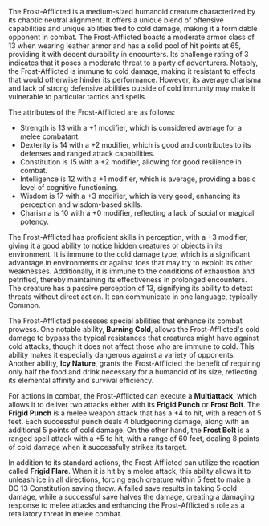 The Frost-Afflicted is a medium-sized humanoid creature characterized by its chaotic neutral alignment. It offers a unique blend of offensive capabilities and unique abilities tied to cold damage, making it a formidable opponent in combat. The Frost-Afflicted boasts a moderate armor class of 13 when wearing leather armor and has a solid pool of hit points at 65, providing it with decent durability in encounters. Its challenge rating of 3 indicates that it poses a moderate threat to a party of adventurers. Notably, the Frost-Afflicted is immune to cold damage, making it resistant to effects that would otherwise hinder its performance. However, its average charisma and lack of strong defensive abilities outside of cold immunity may make it vulnerable to particular tactics and spells.

The attributes of the Frost-Afflicted are as follows: 
- Strength is 13 with a +1 modifier, which is considered average for a melee combatant.
- Dexterity is 14 with a +2 modifier, which is good and contributes to its defenses and ranged attack capabilities.
- Constitution is 15 with a +2 modifier, allowing for good resilience in combat.
- Intelligence is 12 with a +1 modifier, which is average, providing a basic level of cognitive functioning.
- Wisdom is 17 with a +3 modifier, which is very good, enhancing its perception and wisdom-based skills.
- Charisma is 10 with a +0 modifier, reflecting a lack of social or magical potency.

The Frost-Afflicted has proficient skills in perception, with a +3 modifier, giving it a good ability to notice hidden creatures or objects in its environment. It is immune to the cold damage type, which is a significant advantage in environments or against foes that may try to exploit its other weaknesses. Additionally, it is immune to the conditions of exhaustion and petrified, thereby maintaining its effectiveness in prolonged encounters. The creature has a passive perception of 13, signifying its ability to detect threats without direct action. It can communicate in one language, typically Common.

The Frost-Afflicted possesses special abilities that enhance its combat prowess. One notable ability, **Burning Cold**, allows the Frost-Afflicted's cold damage to bypass the typical resistances that creatures might have against cold attacks, though it does not affect those who are immune to cold. This ability makes it especially dangerous against a variety of opponents. Another ability, **Icy Nature**, grants the Frost-Afflicted the benefit of requiring only half the food and drink necessary for a humanoid of its size, reflecting its elemental affinity and survival efficiency.

For actions in combat, the Frost-Afflicted can execute a **Multiattack**, which allows it to deliver two attacks either with its **Frigid Punch** or **Frost Bolt**. The **Frigid Punch** is a melee weapon attack that has a +4 to hit, with a reach of 5 feet. Each successful punch deals 4 bludgeoning damage, along with an additional 5 points of cold damage. On the other hand, the **Frost Bolt** is a ranged spell attack with a +5 to hit, with a range of 60 feet, dealing 8 points of cold damage when it successfully strikes its target.

In addition to its standard actions, the Frost-Afflicted can utilize the reaction called **Frigid Flare**. When it is hit by a melee attack, this ability allows it to unleash ice in all directions, forcing each creature within 5 feet to make a DC 13 Constitution saving throw. A failed save results in taking 5 cold damage, while a successful save halves the damage, creating a damaging response to melee attacks and enhancing the Frost-Afflicted's role as a retaliatory threat in melee combat.
